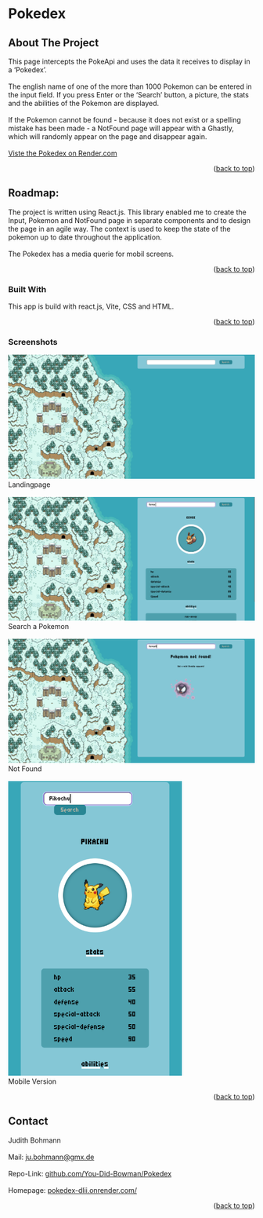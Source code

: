# Pokedex

## About The Project
This page intercepts the PokeApi and uses the data it receives to display in a ‘Pokedex’. 
<br><br>
The english name of one of the more than 1000 Pokemon can be entered in the input field. If you press Enter or the ‘Search’ button, a picture, the stats and the abilities of the Pokemon are displayed.
<br><br>
If the Pokemon cannot be found - because it does not exist or a spelling mistake has been made - a NotFound page will appear with a Ghastly, which will randomly appear on the page and disappear again. 
<br><br>
<a href="https://pokedex-dlii.onrender.com/">Viste the Pokedex on Render.com</a>

<p align="right">(<a href="#readme-top">back to top</a>)</p>

## Roadmap:
The project is written using React.js. This library enabled me to create the Input, Pokemon and NotFound page in separate components and to design the page in an agile way. The context is used to keep the state of the pokemon up to date throughout the application.
<br><br>
The Pokedex has a media querie for mobil screens.  

<p align="right">(<a href="#readme-top">back to top</a>)</p>

### Built With
This app is build with react.js, Vite, CSS and HTML. 

<p align="right">(<a href="#readme-top">back to top</a>)</p>

### Screenshots
<img src="./src/assets/Pokedex_Landingpage.png" alt="Screenshot1" width="600px" />
<br>
Landingpage
<br>
<br>
<img src="./src/assets/Pokedex_Search-Pokemon.png" alt="Screenshot1" width="600px" />
<br>
Search a Pokemon
<br>
<br>
<img src="./src/assets/Pokedex_NotFound.png" alt="Screenshot1" width="600px" />
<br>
Not Found
<br>
<br>
<img src="./src/assets/Pokedex_Mobile.png" alt="Screenshot1" height="600px" /> 
<br>
Mobile Version


<p align="right">(<a href="#readme-top">back to top</a>)</p>

<!-- ROADMAP -->
<!-- ## Roadmap


<p align="right">(<a href="#readme-top">back to top</a>)</p>
-->


<!-- CONTACT -->
## Contact

Judith Bohmann
<br><br>
Mail: ju.bohmann@gmx.de
<br><br>
Repo-Link: <a href="https://github.com/You-Did-Bowman/Pokedex">github.com/You-Did-Bowman/Pokedex</a>
<br><br>
Homepage: <a href="https://pokedex-dlii.onrender.com/">pokedex-dlii.onrender.com/</a>

<p align="right">(<a href="#readme-top">back to top</a>)</p>